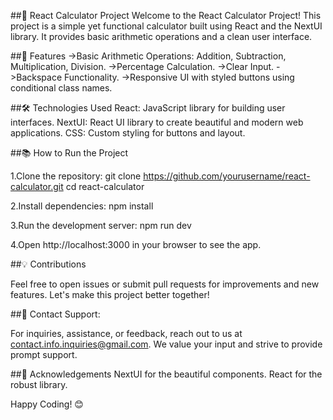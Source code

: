 ##🧮 React Calculator Project
Welcome to the React Calculator Project! This project is a simple yet functional calculator built using React and the NextUI library. It provides basic arithmetic operations and a clean user interface.

##🚀 Features
->Basic Arithmetic Operations: Addition, Subtraction, Multiplication, Division.
->Percentage Calculation.
->Clear Input.
->Backspace Functionality.
->Responsive UI with styled buttons using conditional class names.

##🛠️ Technologies Used
React: JavaScript library for building user interfaces.
NextUI: React UI library to create beautiful and modern web applications.
CSS: Custom styling for buttons and layout.

##📚 How to Run the Project

1.Clone the repository:
git clone https://github.com/yourusername/react-calculator.git
cd react-calculator

2.Install dependencies:
npm install

3.Run the development server:
npm run dev

4.Open http://localhost:3000 in your browser to see the app.


##💡 Contributions

Feel free to open issues or submit pull requests for improvements and new features. Let's make this project better together!

##📧 Contact Support: 

For inquiries, assistance, or feedback, reach out to us at contact.info.inquiries@gmail.com. We value your input and strive to provide prompt support.

##🌟 Acknowledgements
NextUI for the beautiful components.
React for the robust library.

Happy Coding! 😊
